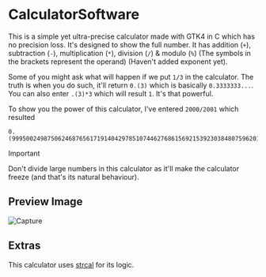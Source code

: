 # CalculatorSoftware
This is a simple yet ultra-precise calculator made with GTK4 in C which has no precision loss. It's designed to show the full number. It has addition (`+`), subtraction (`-`), multiplication (`*`), division (`/`) & modulo (`%`) (The symbols in the brackets represent the operand) (Haven't added exponent yet).

Some of you might ask what will happen if we put `1/3` in the calculator. The truth is when you do such, it'll return `0.(3)` which is basically `0.3333333...`. You can also enter `.(3)*3` which will result `1`. It's that powerful.

To show you the power of this calculator, I've entered `2000/2001` which resulted
```
0.(99950024987506246876561719140429785107446276861569215392303848075962018990504747626186906546726636681659170414792603698150924537731134432783608195902048975512243878060969515242378810594702648675662168915542228885557221389305347326336831584207896051974012993503248375812093953023488255872063968015992003998000)
```
>[!IMPORTANT]
>Don't divide large numbers in this calculator as it'll make the calculator freeze (and that's its natural behaviour).
## Preview Image
![Capture](https://github.com/user-attachments/assets/af9ff304-b4a2-4cb7-b247-1d620b1dd57b)
## Extras
This calculator uses [strcal](https://github.com/Amirreza-Ipchi-Haq/strcal) for its logic.

